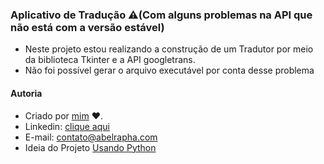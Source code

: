 ### Aplicativo de Tradução ⚠️(Com alguns problemas na API que não está com a versão estável)
* Neste projeto estou realizando a construção de um Tradutor por meio da biblioteca Tkinter e a API googletrans.  
* Não foi possível gerar o arquivo executável por conta desse problema
   
#### Autoria
* Criado por [mim](github.com/AbelRapha) ♥.
* Linkedin: [clique aqui](https://www.linkedin.com/in/abel-rapha-280a0a216/)   
* E-mail: contato@abelrapha.com
* Ideia do Projeto [Usando Python](https://www.youtube.com/watch?v=TknTtYa0yYI)
